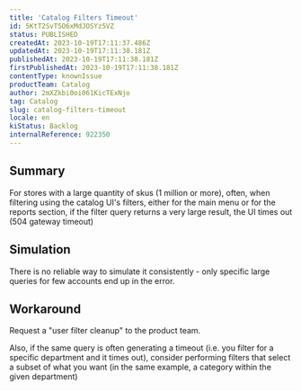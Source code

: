 ```yaml
---
title: 'Catalog Filters Timeout'
id: 5KtT2SvTSO6xMdJOSYz5VZ
status: PUBLISHED
createdAt: 2023-10-19T17:11:37.486Z
updatedAt: 2023-10-19T17:11:38.181Z
publishedAt: 2023-10-19T17:11:38.181Z
firstPublishedAt: 2023-10-19T17:11:38.181Z
contentType: knownIssue
productTeam: Catalog
author: 2mXZkbi0oi061KicTExNjo
tag: Catalog
slug: catalog-filters-timeout
locale: en
kiStatus: Backlog
internalReference: 922350
---
```


## Summary


For stores with a large quantity of skus (1 million or more), often, when filtering using the catalog UI's filters, either for the main menu or for the reports section, if the filter query returns a very large result, the UI times out (504 gateway timeout)


##

## Simulation


There is no reliable way to simulate it consistently - only specific large queries for few accounts end up in the error.


##

## Workaround


Request a "user filter cleanup" to the product team.

Also, if the same query is often generating a timeout (i.e. you filter for a specific department and it times out), consider performing filters that select a subset of what you want (in the same example, a category within the given department)





